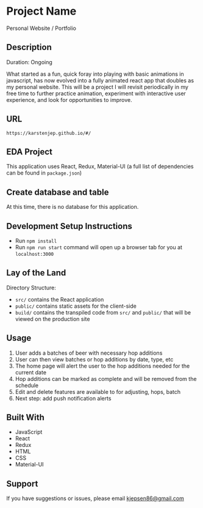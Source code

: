 # Project Name
Personal Website / Portfolio

## Description
Duration: Ongoing

What started as a fun, quick foray into playing with basic animations in javascript, has now evolved into a fully animated react app that doubles as my personal website. This will be a project I will revisit periodically in my free time to further practice animation, experiment with interactive user experience, and look for opportunities to improve.

## URL
`https://karstenjep.github.io/#/`


## EDA Project
This application uses React, Redux, Material-UI (a full list of dependencies can be found in `package.json`)

## Create database and table
At this time, there is no database for this application.

## Development Setup Instructions
- Run `npm install`
- Run `npm run start` command will open up a browser tab for you at `localhost:3000`

## Lay of the Land
Directory Structure:
- `src/` contains the React application
- `public/` contains static assets for the client-side
- `build/` contains the transpiled code from `src/` and `public/` that will be viewed on the production site
<!-- - `server/` contains the Express App -->

## Usage
 1. User adds a batches of beer with necessary hop additions
 2. User can then view batches or hop additions by date, type, etc
 3. The home page will alert the user to the hop additions needed for the current date
 4. Hop additions can be marked as complete and will be removed from the schedule
 5. Edit and delete features are available to for adjusting, hops, batch
 6. Next step: add push notification alerts

 ## Built With
 - JavaScript
 - React
 - Redux
 - HTML
 - CSS
 - Material-UI

## Support
If you have suggestions or issues, please email kjepsen86@gmail.com
